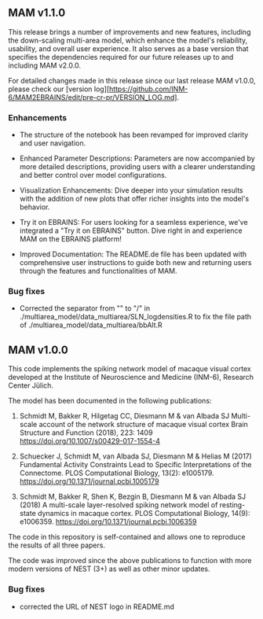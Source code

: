 ## MAM v1.1.0

This release brings a number of improvements and new features, including the down-scaling multi-area model, which enhance the model's reliability, usability, and overall user experience. It also serves as a base version that specifies the dependencies required for our future releases up to and including MAM v2.0.0.

For detailed changes made in this release since our last release MAM v1.0.0, please check our [version log][https://github.com/INM-6/MAM2EBRAINS/edit/pre-cr-pr/VERSION_LOG.md].

### Enhancements

* The structure of the notebook has been revamped for improved clarity and user navigation.

* Enhanced Parameter Descriptions: Parameters are now accompanied by more detailed descriptions, providing users with a clearer understanding and better control over model configurations.

* Visualization Enhancements: Dive deeper into your simulation results with the addition of new plots that offer richer insights into the model's behavior.

* Try it on EBRAINS: For users looking for a seamless experience, we've integrated a "Try it on EBRAINS" button. Dive right in and experience MAM on the EBRAINS platform!

* Improved Documentation: The README.de file has been updated with comprehensive user instructions to guide both new and returning users through the features and functionalities of MAM.

### Bug fixes

* Corrected the separator from "" to "/" in ./multiarea_model/data_multiarea/SLN_logdensities.R to fix the file path of ./multiarea_model/data_multiarea/bbAlt.R


## MAM v1.0.0

This code implements the spiking network model of macaque visual cortex developed at the Institute of Neuroscience and Medicine (INM-6), Research Center Jülich.

The model has been documented in the following publications:

1. Schmidt M, Bakker R, Hilgetag CC, Diesmann M & van Albada SJ Multi-scale account of the network structure of macaque visual cortex Brain Structure and Function (2018), 223: 1409 https://doi.org/10.1007/s00429-017-1554-4

2. Schuecker J, Schmidt M, van Albada SJ, Diesmann M & Helias M (2017) Fundamental Activity Constraints Lead to Specific Interpretations of the Connectome. PLOS Computational Biology, 13(2): e1005179. https://doi.org/10.1371/journal.pcbi.1005179

3. Schmidt M, Bakker R, Shen K, Bezgin B, Diesmann M & van Albada SJ (2018) A multi-scale layer-resolved spiking network model of resting-state dynamics in macaque cortex. PLOS Computational Biology, 14(9): e1006359. https://doi.org/10.1371/journal.pcbi.1006359

The code in this repository is self-contained and allows one to reproduce the results of all three papers.

The code was improved since the above publications to function with more modern versions of NEST (3+) as well as other minor updates.

### Bug fixes
* corrected the URL of NEST logo in README.md


